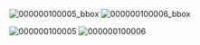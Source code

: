 ![000000100005_bbox](https://user-images.githubusercontent.com/60669591/132453370-141e2d7d-bdd6-4a13-afcb-a6b9f785cfaf.png)
![000000100006_bbox](https://user-images.githubusercontent.com/60669591/132453381-5a2ee2ef-dab9-420d-a09d-10fbd3c12312.png)


![000000100005](https://user-images.githubusercontent.com/60669591/132453437-d790fc16-02de-4d19-8fd6-f6cfe55addf2.png)
![000000100006](https://user-images.githubusercontent.com/60669591/132453444-c38940fb-f1ce-4d9b-914f-7ab73fc7b2cf.png)

